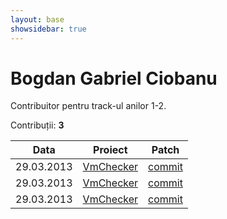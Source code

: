 ```yaml
---
layout: base
showsidebar: true
---
```


# Bogdan Gabriel Ciobanu

Contribuitor pentru track-ul anilor 1-2.

Contribuții: **3**

|Data |Proiect | Patch |
|-----|--------|-------|
|29.03.2013|[VmChecker][vmchecker]|[commit](https://github.com/aismail/vmgui/pull/43)|
|29.03.2013|[VmChecker][vmchecker]|[commit](https://github.com/aismail/vmgui/pull/64)|
|29.03.2013|[VmChecker][vmchecker]|[commit](https://github.com/aismail/vmgui/pull/30)|

[vmchecker]: https://github.com/vmchecker "VmChecker"
